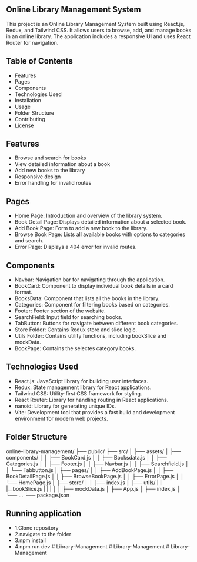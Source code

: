 ## Online Library Management System

This project is an Online Library Management System built using React.js, Redux, and Tailwind CSS. It allows users to browse, add, and manage books in an online library. The application includes a responsive UI and uses React Router for navigation.

## Table of Contents
- Features
- Pages
- Components
- Technologies Used
- Installation
- Usage
- Folder Structure
- Contributing
- License

## Features
- Browse and search for books
- View detailed information about a book
- Add new books to the library
- Responsive design
- Error handling for invalid routes

## Pages
- Home Page: Introduction and overview of the library system.
- Book Detail Page: Displays detailed information about a selected book.
- Add Book Page: Form to add a new book to the library.
- Browse Book Page: Lists all available books with options to categories and search.
- Error Page: Displays a 404 error for invalid routes.

## Components
- Navbar: Navigation bar for navigating through the application.
- BookCard: Component to display individual book details in a card format.
- BooksData: Component that lists all the books in the library.
- Categories: Component for filtering books based on categories.
- Footer: Footer section of the website.
- SearchField: Input field for searching books.
- TabButton: Buttons for navigate between different book categories.
- Store Folder: Contains Redux store and slice logic.
- Utils Folder: Contains utility functions, including bookSlice and mockData.
- BookPage: Contains the selectes category books.

## Technologies Used
- React.js: JavaScript library for building user interfaces.
- Redux: State management library for React applications.
- Tailwind CSS: Utility-first CSS framework for styling.
- React Router: Library for handling routing in React applications.
- nanoid: Library for generating unique IDs.
- Vite: Development tool that provides a fast build and development environment for modern web projects.

## Folder Structure
online-library-management/
├── public/
├── src/
│   ├── assets/
│   ├── components/
│   │   ├── BookCard.js
│   │   ├── Booksdata.js
│   │   ├── Categories.js
│   │   ├── Footer.js
│   │   ├── Navbar.js
│   │   ├── Searchfield.js
│   │   └── Tabbutton.js
│   ├── pages/
│   │   ├── AddBookPage.js
│   │   ├── BookDetailPage.js
│   │   ├── BrowseBookPage.js
│   │   ├── ErrorPage.js
│   │   └── HomePage.js
│   ├── store/
│   │   ├── index.js
│   ├── utils/
|   |   |__bookSlice.js
|   |   |
│   │   ├── mockData.js
│   ├── App.js
│   ├── index.js
│   └── ...
└── package.json

## Running application

- 1.Clone repository
- 2.navigate to the folder
- 3.npm install 
- 4.npm run dev
#   L i b r a r y - M a n a g e m e n t  
 #   L i b r a r y - M a n a g e m e n t  
 #   L i b r a r y - M a n a g e m e n t  
 